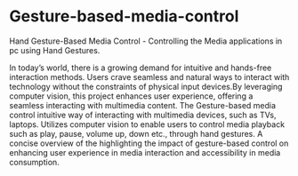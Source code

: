 # Gesture-based-media-control
Hand Gesture-Based Media Control -  Controlling the Media applications in pc using Hand Gestures.

In today’s world, there is a growing demand for intuitive and hands-free interaction methods. Users crave seamless and natural ways to interact with technology without the constraints of physical input devices.By leveraging computer vision, this project enhances user experience, offering a seamless interacting with multimedia content.
The Gesture-based media control intuitive way of interacting with multimedia devices, such as TVs, laptops. Utilizes computer vision to enable users to control media playback such as play, pause, volume up, down etc., through hand gestures. A concise overview of the highlighting the impact of gesture-based control on enhancing user experience in media interaction and accessibility in media consumption.
